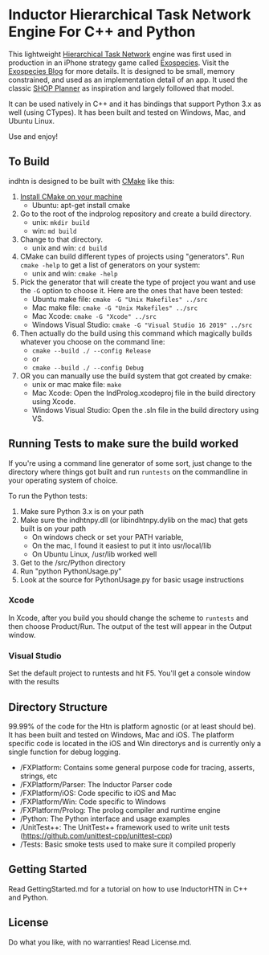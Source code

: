 Inductor Hierarchical Task Network Engine For C++ and Python
============================================================
This lightweight [Hierarchical Task Network](https://en.wikipedia.org/wiki/Hierarchical_task_network) engine was first used in production in an iPhone strategy game called [Exospecies](https://www.exospecies.com). Visit the [Exospecies Blog](https://blog.inductorsoftware.com) for more details.  It is designed to be small, memory constrained, and used as an implementation detail of an app. It used the classic [SHOP Planner](http://www.cs.umd.edu/projects/shop/description.html) as inspiration and largely followed that model.

It can be used natively in C++ and it has bindings that support Python 3.x as well (using CTypes). It has been built and tested on Windows, Mac, and Ubuntu Linux.

Use and enjoy!


## To Build
indhtn is designed to be built with [CMake](https://cmake.org) like this:

1. [Install CMake on your machine](https://cmake.org/install/)
	- Ubuntu: apt-get install cmake
2. Go to the root of the indprolog repository and create a build directory. 
	- unix: `mkdir build`
	- win: `md build`
3. Change to that directory.
	- unix and win: `cd build`
4. CMake can build different types of projects using "generators".  Run `cmake -help` to get a list of generators on your system:
	- unix and win: `cmake -help`
5. Pick the generator that will create the type of project you want and use the `-G` option to choose it. Here are the ones that have been tested:
	- Ubuntu make file:			`cmake -G "Unix Makefiles" ../src` 
	- Mac make file: 			`cmake -G "Unix Makefiles" ../src`
	- Mac Xcode:	 			`cmake -G "Xcode" ../src`
	- Windows Visual Studio: 	`cmake -G "Visual Studio 16 2019" ../src`
6. Then actually do the build using this command which magically builds whatever you choose on the command line: 
	- `cmake --build ./ --config Release`
	- or
	- `cmake --build ./ --config Debug`
7. OR you can manually use the build system that got created by cmake:
	- unix or mac make file: 	`make`
	- Mac Xcode:				Open the IndProlog.xcodeproj file in the build directory using Xcode.
	- Windows Visual Studio: 	Open the .sln file in the build directory using VS.


## Running Tests to make sure the build worked
If you're using a command line generator of some sort, just change to the directory where things got built and run `runtests` on the commandline in your operating system of choice.

To run the Python tests:
1. Make sure Python 3.x is on your path
2. Make sure the indhtnpy.dll (or libindhtnpy.dylib on the mac) that gets built is on your path
	- On windows check or set your PATH variable, 
	- On the mac, I found it easiest to put it into usr/local/lib
	- On Ubuntu Linux, /usr/lib worked well
3. Get to the /src/Python directory
4. Run "python PythonUsage.py"
5. Look at the source for PythonUsage.py for basic usage instructions


### Xcode
In Xcode, after you build you should change the scheme to `runtests` and then choose Product/Run.  The output of the test will appear in the Output window.


### Visual Studio
Set the default project to runtests and hit F5. You'll get a console window with the results


## Directory Structure
99.99% of the code for the Htn is platform agnostic (or at least should be). It has been built and tested on Windows, Mac and iOS. The platform specific code is located in the iOS and Win directorys and is currently only a single function for debug logging.

- /FXPlatform: 			Contains some general purpose code for tracing, asserts, strings, etc
- /FXPlatform/Parser: 	The Inductor Parser code
- /FXPlatform/iOS: 		Code specific to iOS and Mac
- /FXPlatform/Win: 		Code specific to Windows
- /FXPlatform/Prolog: 	The prolog compiler and runtime engine
- /Python:				The Python interface and usage examples
- /UnitTest++:			The UnitTest++ framework used to write unit tests (https://github.com/unittest-cpp/unittest-cpp)
- /Tests:				Basic smoke tests used to make sure it compiled properly

## Getting Started
Read GettingStarted.md for a tutorial on how to use InductorHTN in C++ and Python.

License
---------
Do what you like, with no warranties! Read License.md.
